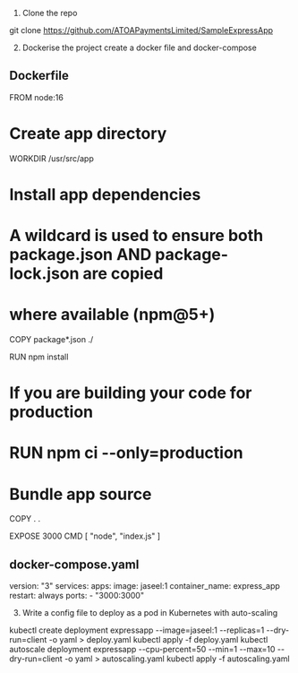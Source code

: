 1. Clone the repo

git clone https://github.com/ATOAPaymentsLimited/SampleExpressApp



2. Dockerise the project create a docker file and docker-compose

Dockerfile
-----------
FROM node:16

# Create app directory
WORKDIR /usr/src/app

# Install app dependencies
# A wildcard is used to ensure both package.json AND package-lock.json are copied
# where available (npm@5+)
COPY package*.json ./

RUN npm install
# If you are building your code for production
# RUN npm ci --only=production

# Bundle app source
COPY . .

EXPOSE 3000
CMD [ "node", "index.js" ]

docker-compose.yaml
-------------------
version: "3"
services:
 apps:
       image: jaseel:1
       container_name: express_app
       restart: always
       ports:
       - "3000:3000"





3. Write a config file to deploy as a pod in Kubernetes with auto-scaling

kubectl create deployment expressapp --image=jaseel:1 --replicas=1 --dry-run=client -o yaml > deploy.yaml
kubectl apply -f deploy.yaml
kubectl autoscale deployment  expressapp    --cpu-percent=50 --min=1 --max=10 --dry-run=client -o yaml > autoscaling.yaml
kubectl apply -f autoscaling.yaml    
